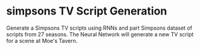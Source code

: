 # simpsons TV Script Generation

Generate a  Simpsons TV scripts using RNNs and part Simpsons dataset of scripts from 27 seasons. The Neural Network will generate a new TV script for a scene at Moe's Tavern.
